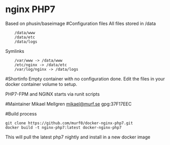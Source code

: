 # nginx PHP7
Based on phusin/baseimage
#Configuration files
All files stored in /data

```
    /data/www
    /data/etc
    /data/logs
```
Symlinks
```
    /var/www -> /data/www
    /etc/nginx -> /data/etc
    /var/log/nginx -> /data/logs
```

#Shortinfo
Empty container with no configuration done. Edit the files in your docker container volume to setup.

PHP7-FPM and NGINX starts via runit scripts

#Maintainer
Mikael Mellgren <mikael@murf.se> gpg:37F17EEC


#Build process
```
git clone https://github.com/murf0/docker-nginx-php7.git
docker build -t nginx-php7:latest docker-nginx-php7
```

This will pull the latest php7 nightly and install in a new docker image
